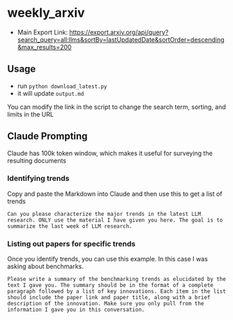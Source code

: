 # weekly_arxiv

- Main Export Link: https://export.arxiv.org/api/query?search_query=all:llms&sortBy=lastUpdatedDate&sortOrder=descending&max_results=200 

## Usage

- run `python download_latest.py`
- it will update `output.md`

You can modify the link in the script to change the search term, sorting, and limits in the URL


## Claude Prompting

Claude has 100k token window, which makes it useful for surveying the resulting documents

### Identifying trends

Copy and paste the Markdown into Claude and then use this to get a list of trends

```text
Can you please characterize the major trends in the latest LLM research. ONLY use the material I have given you here. The goal is to summarize the last week of LLM research.
```

### Listing out papers for specific trends

Once you identify trends, you can use this example. In this case I was asking about benchmarks.

```text
Please write a summary of the benchmarking trends as elucidated by the text I gave you. The summary should be in the format of a complete paragraph followed by a list of key innovations. Each item in the list should include the paper link and paper title, along with a brief description of the innovation. Make sure you only pull from the information I gave you in this conversation.
```

